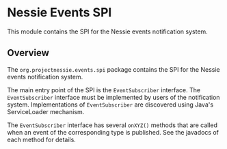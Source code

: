 # Nessie Events SPI

This module contains the SPI for the Nessie events notification system.

## Overview

The `org.projectnessie.events.spi` package contains the SPI for the Nessie events notification
system.

The main entry point of the SPI is the `EventSubscriber` interface. The `EventSubscriber` interface
must be implemented by users of the notification system. Implementations of `EventSubscriber` are
discovered using Java's ServiceLoader mechanism.

The `EventSubscriber` interface has several `onXYZ()` methods that are called when an event of the
corresponding type is published. See the javadocs of each method for details.

